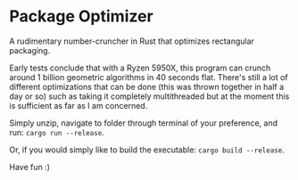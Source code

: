 # Package Optimizer
A rudimentary number-cruncher in Rust that optimizes rectangular packaging.

Early tests conclude that with a Ryzen 5950X, this program can crunch around 1 billion geometric algorithms in 40 seconds flat. There's still a lot of different optimizations that can be done (this was thrown together in half a day or so) such as taking it completely multithreaded but at the moment this is sufficient as far as I am concerned.

Simply unzip, navigate to folder through terminal of your preference, and run:
``cargo run --release``.

Or, if you would simply like to build the executable:
``cargo build --release``.

Have fun :)
